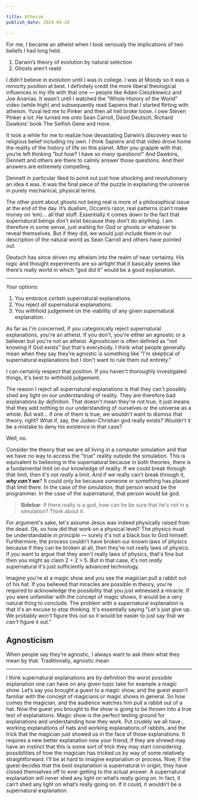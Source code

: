 ```yaml
---

title: Atheism
publish_date: 2024-04-20

---
```


For me, I became an atheist when I took seriously the implications of two beliefs I had long held. 

1) Darwin’s theory of evolution by natural selection
2) Ghosts aren’t reald

I didn’t believe in evolution until I was in college. I was at Moody so it was a minority position at best. I definitely credit the more liberal theological influences in my life with that one — people like Adam Cieszkiewicz and Joe Ananias. It wasn’t until I watched the “Whole History of the World” video (while high) and subsequently read Sapiens that I started flirting with atheism. Yuval led me to Pinker and then all hell broke loose. I owe Steven Pinker a lot. He turned me onto Sean Carroll, David Deutsch, Richard Dawkins’ book The Selfish Gene and more. 

It took a while for me to realize how devastating Darwin’s discovery was to religious belief including my own. I think Sapiens and that video drove home the reality of the history of life on this planet. After you grapple with that, you’re left thinking “but how? I have so many questions!” And Dawkins, Dennett and others are there to calmly answer those questions. And their answers are extremely compelling. 

Dennett in particular liked to point out just how shocking and revolutionary an idea it was. It was the final piece of the puzzle in explaining the universe in purely mechanical, physical terms. 

The other point about ghosts not being real is more of a philosophical issue at the end of the day. It’s dualism, Occam’s razor, real patterns (can’t make money on ‘em)… all that stuff. Essentially it comes down to the fact that supernatural beings don’t exist because they don’t do anything. I am therefore in some sense, just waiting for God or ghosts or whatever to reveal themselves. But if they did, we would just include them in our description of the natural world as Sean Carroll and others have pointed out. 

Deutsch has since driven my atheism into the realm of near certainty. His logic and thought experiments are so airtight that it basically seems like there’s really world in which “god did it” would be a good explanation. 

<hr>


Your options:
1. You embrace _certain_ supernatural explanations.
2. You reject _all_ supernatural explanations.
3. You withhold judgement on the viability of any given supernatural explanation.

As far as I'm concerned, if you categorically reject supernatural explanations, you're an atheist. If you don't, you're either an agnostic or a believer but you're not an atheist. Agnosticism is often defined as "not knowing if God exists" but that's everybody. I think what people generally mean when they say they're agnostic is something like "I'm skeptical of supernatural explanations but I don't want to rule them out entirely."

I can certainly respect that position. If you haven't thoroughly investigated things, it's best to withhold judgement. 

The reason I reject all supernatural explanations is that they can't possibly shed any light on our understanding of reality. They are therefore bad explanations _by definition_. That doesn't mean they're not true, it just means that they add nothing to our understanding of ourselves or the universe as a whole. But wait... if one of them is true, we wouldn't want to dismiss that theory, right? What if, say, the Judeo-Christian god really exists? Wouldn't it be a mistake to deny his existence in that case?

Well, no.

Consider the theory that we are all living in a computer simulation and that we have no way to access the "true" reality outside the simulation. This is equivalent to believing in the supernatural because in both theories, there is a fundamental limit on our knowledge of reality. If we could break through that limit, then it's not _really_ a limit. And if we really can't break through it, **_why can't we_**? It could only be because someone or something has placed that limit there. In the case of the simulation, that person would be the programmer. In the case of the supernatural, that person would be god.

> **Sidebar**: If there really is a god, how can he be sure that _he's_ not in a simulation? Think about it.

For argument's sake, let's assume Jesus was indeed physically raised from the dead. Ok, so how did that work on a physical level? The physics must be understandable _in principle_ — surely it's not a black box to God himself. Furthermore, the process couldn't have broken our known laws of physics because if they can be broken at all, then they're not really laws of physics. If you want to argue that they aren't really laws of physics, that's fine but then you might as claim 2 + 2 = 5. But in that case, it's not _really_ supernatural it's just sufficiently advanced technology. 

Imagine you're at a magic show and you see the magician pull a rabbit out of his hat. If you believed that miracles are possible in theory, you're required to acknowledge the possibility that you just witnessed a miracle. If you were unfamiliar with the concept of magic shows, it would be a very natural thing to conclude. The problem with a supernatural explanation is that it's an excuse to stop thinking. It's essentially saying "Let's just give up. We probably _won't_ figure this out so it would be easier to just say that we _can't_ figure it out." 

## Agnosticism 

When people say they’re agnostic, I always want to ask them what they mean by that. Traditionally, agnostic mean

<hr>

I think supernatural explanations are by definition the worst possible explanation one can have on any given topic take for example a magic show. Let’s say you brought a guest to a magic show, and the guest wasn’t familiar with the concept of magicians or magic shows in general. So how comes the magician, and the audience watches him pull a rabbit out of a hat. Now the guest you brought to the show is going to be thrown into a true test of explanations. Magic show is the perfect testing ground for explanations and understanding how they work. Put crudely we all have , working explanations of hats and working explanations of rabbits, and the trick that the magician just showed us in the face of those explanations. It requires a new better explanation now your friend, if they are shrewd may have an instinct that this is some sort of trick they may start considering possibilities of how the magician has tricked us by way of some relatively straightforward. I’ll be at hard to imagine explanation or process. Now, if the guest decides that the best explanation is supernatural in origin, they have closed themselves off to ever getting to the actual answer. A supernatural explanation will never shed any light on what’s really going on. In fact, it can’t shed any light on what’s really going on. If it could, it wouldn’t be a supernatural explanation.